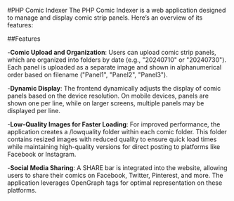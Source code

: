 #PHP Comic Indexer
The PHP Comic Indexer is a web application designed to manage and display comic strip panels. Here’s an overview of its features:

##Features

-**Comic Upload and Organization**: Users can upload comic strip panels, which are organized into folders by date (e.g., "20240710" or "20240730"). Each panel is uploaded as a separate image and shown in alphanumerical order based on filename ("Panel1", "Panel2", "Panel3").

-**Dynamic Display**: The frontend dynamically adjusts the display of comic panels based on the device resolution. On mobile devices, panels are shown one per line, while on larger screens, multiple panels may be displayed per line.

-**Low-Quality Images for Faster Loading**: For improved performance, the application creates a /lowquality folder within each comic folder. This folder contains resized images with reduced quality to ensure quick load times while maintaining high-quality versions for direct posting to platforms like Facebook or Instagram.

-**Social Media Sharing**: A SHARE bar is integrated into the website, allowing users to share their comics on Facebook, Twitter, Pinterest, and more. The application leverages OpenGraph tags for optimal representation on these platforms. 